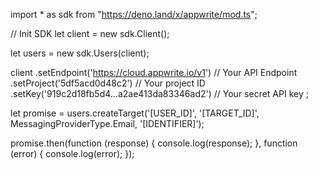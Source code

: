 import * as sdk from "https://deno.land/x/appwrite/mod.ts";

// Init SDK
let client = new sdk.Client();

let users = new sdk.Users(client);

client
    .setEndpoint('https://cloud.appwrite.io/v1') // Your API Endpoint
    .setProject('5df5acd0d48c2') // Your project ID
    .setKey('919c2d18fb5d4...a2ae413da83346ad2') // Your secret API key
;


let promise = users.createTarget('[USER_ID]', '[TARGET_ID]', MessagingProviderType.Email, '[IDENTIFIER]');

promise.then(function (response) {
    console.log(response);
}, function (error) {
    console.log(error);
});